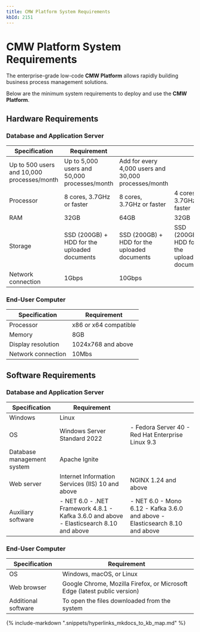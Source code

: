 ```yaml
---
title: CMW Platform System Requirements
kbId: 2151
---
```



# CMW Platform System Requirements

The enterprise-grade low-code **CMW Platform** allows rapidly building business process management solutions.

Below are the minimum system requirements to deploy and use the **CMW Platform**.

## Hardware Requirements

### Database and Application Server

| Specification | Requirement | | |
| --- | --- | --- | --- |
| Up to 500 users and 10,000 processes/month | Up to 5,000 users and 50,000 processes/month | Add for every 4,000 users and 30,000 processes/month |
| Processor | 8 cores, 3.7GHz or faster | 8 cores, 3.7GHz or faster | 4 cores, 3.7GHz or faster |
| RAM | 32GB | 64GB | 32GB |
| Storage | SSD (200GB) + HDD for the uploaded documents | SSD (200GB) + HDD for the uploaded documents | SSD (200GB) + HDD for the uploaded documents |
| Network connection | 1Gbps | 10Gbps |  |

### End-User Computer

| Specification | Requirement |
| --- | --- |
| Processor | x86 or x64 compatible |
| Memory | 8GB |
| Display resolution | 1024x768 and above |
| Network connection | 10Mbs |

## Software Requirements

### Database and Application Server

| Specification | Requirement | |
| --- | --- | --- |
| Windows | Linux |
| OS | Windows Server Standard 2022 | - Fedora Server 40 - Red Hat Enterprise Linux 9.3 |
| Database management system | Apache Ignite | |
| Web server | Internet Information Services (IIS) 10 and above | NGINX 1.24 and above |
| Auxiliary software | - NET 6.0 - .NET Framework 4.8.1 - Kafka 3.6.0 and above - Elasticsearch 8.10 and above | - NET 6.0 - Mono 6.12 - Kafka 3.6.0 and above - Elasticsearch 8.10 and above |

### End-User Computer

| Specification | Requirement |
| --- | --- |
| OS | Windows, macOS, or Linux |
| Web browser | Google Chrome, Mozilla Firefox, or Microsoft Edge (latest public version) |
| Additional software | To open the files downloaded from the system |

{% include-markdown ".snippets/hyperlinks_mkdocs_to_kb_map.md" %}
